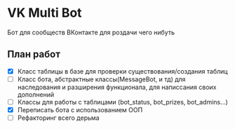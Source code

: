 # VK Multi Bot
Бот для сообществ ВКонтакте для роздачи чего нибуть


## План работ

 - [x] Класс таблицы в базе для проверки существования/создания таблиц
 - [ ] Класс бота, абстрактные классы(MessageBot, и тд) для наследования и разширения функционала, для написсания своих дополнений
 - [ ] Классы для работы с таблицами (bot_status, bot_prizes, bot_admins...) 
 - [x] Переписать бота с использованием ООП
 - [ ] Рефакторинг всего дерьма
